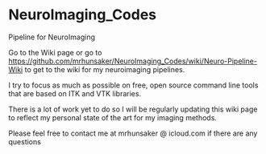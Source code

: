 NeuroImaging_Codes
==================

Pipeline for NeuroImaging

Go to the Wiki page or go to https://github.com/mrhunsaker/NeuroImaging_Codes/wiki/Neuro-Pipeline-Wiki to get to the wiki for my neuroimaging pipelines.

I try to focus as much as possible on free, open source command line tools that are based on ITK and VTK libraries.  

There is a lot of work yet to do so I will be regularly updating this wiki page to reflect my personal state of the art for my imaging methods.

Please feel free to contact me at mrhunsaker @ icloud.com if there are any questions
